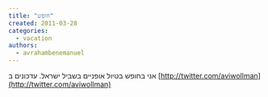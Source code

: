 ```yaml
---
title: "חופש"
created: 2011-03-28
categories: 
  - vacation
authors: 
  - avrahambenemanuel
---
```


אני בחופש בטיול אופניים בשביל ישראל. עדכונים ב [http://twitter.com/aviwollman](http://twitter.com/aviwollman)
